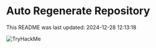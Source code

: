 # Auto Regenerate Repository

This README was last updated: 2024-12-28 12:13:18

 ![TryHackMe](https://tryhackme.com/badge/533634)